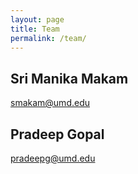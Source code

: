 ```yaml
---
layout: page
title: Team 
permalink: /team/
---
```


## Sri Manika Makam
[smakam@umd.edu](mailto:smakam@umd.edu)


## Pradeep Gopal
[pradeepg@umd.edu](mailto:pradeepg@umd.edu)

